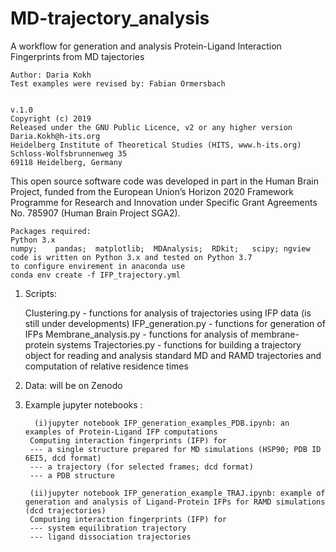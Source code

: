 # MD-trajectory_analysis
A workflow for generation and analysis Protein-Ligand Interaction Fingerprints from MD tajectories


    Author: Daria Kokh
    Test examples were revised by: Fabian Ormersbach 


    v.1.0
    Copyright (c) 2019
    Released under the GNU Public Licence, v2 or any higher version
    Daria.Kokh@h-its.org
    Heidelberg Institute of Theoretical Studies (HITS, www.h-its.org)
    Schloss-Wolfsbrunnenweg 35
    69118 Heidelberg, Germany
    

This open source software code was developed in part in the Human Brain Project, funded from the European Union’s Horizon 2020 Framework Programme for Research and Innovation under Specific Grant Agreements  No. 785907 (Human Brain Project  SGA2).

    Packages required:
    Python 3.x
    numpy;    pandas;  matplotlib;  MDAnalysis;  RDkit;   scipy; ngview
    code is written on Python 3.x and tested on Python 3.7
    to configure envirement in anaconda use
    conda env create -f IFP_trajectory.yml



1. Scripts:

    Clustering.py   - functions for analysis of trajectories using IFP data   (is still under developments)
    IFP_generation.py  -  functions for generation of IFPs
    Membrane_analysis.py - functions for analysis of membrane-protein systems 
    Trajectories.py  - functions for building a trajectory object for reading and analysis standard MD and RAMD trajectories and computation of relative residence times

2. Data: will be on Zenodo
       
3. Example jupyter notebooks :

         (i)jupyter notebook IFP_generation_examples_PDB.ipynb: an examples of Protein-Ligand IFP computations
        Computing interaction fingerprints (IFP) for
        --- a single structure prepared for MD simulations (HSP90; PDB ID 6EI5, dcd format)
        --- a trajectory (for selected frames; dcd format)
        --- a PDB structure

        (ii)jupyter notebook IFP_generation_example_TRAJ.ipynb: example of generation and analysis of Ligand-Protein IFPs for RAMD simulations (dcd trajectories)
        Computing interaction fingerprints (IFP) for
        --- system equilibration trajectory
        --- ligand dissociation trajectories
